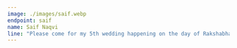 ```yaml
---
image: ./images/saif.webp
endpoint: saif
name: Saif Naqvi
line: "Please come for my 5th wedding happening on the day of Rakshabhandan"
---
```

